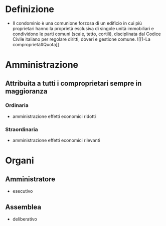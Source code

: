 # Definizione
- Il condominio è una comunione forzosa di un edificio in cui più proprietari hanno la proprietà esclusiva di singole unità immobiliari e condividono le parti comuni (scale, tetto, cortili), disciplinata dal Codice Civile italiano per regolare diritti, doveri e gestione comune.
![[1-La comproprietà#Quota]]

# Amministrazione
## Attribuita a tutti i comproprietari sempre in maggioranza
### Ordinaria
- amministrazione effetti economici ridotti
### Straordinaria
- amministrazione effetti economici rilevanti
# Organi 
## Amministratore 
- esecutivo
## Assemblea
- deliberativo